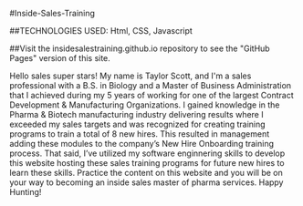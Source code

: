 #Inside-Sales-Training

##TECHNOLOGIES USED: Html, CSS, Javascript 

##Visit the insidesalestraining.github.io repository to see the "GitHub Pages" version of this site.

Hello sales super stars! My name is Taylor Scott, and I'm a sales professional 
with a B.S. in Biology and a Master of Business Administration that I achieved during my 5 years of 
working for one of the largest Contract Development & Manufacturing Organizations. 
I gained knowledge in the Pharma & Biotech manufacturing industry delivering results where I exceeded my sales 
targets and was recognized for creating training programs to train a total of 8 new hires. This resulted in management
adding these modules to the company’s New Hire Onboarding training process.
That said, I’ve utilized my software enginnering skills to develop this website hosting these sales training 
programs for future new hires to learn these skills.
Practice the content on this website and you will be on your way to becoming an inside sales master of pharma services.
Happy Hunting!
      
